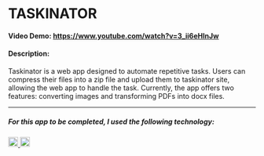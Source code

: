 # TASKINATOR
#### Video Demo:  [<URL HERE>](https://www.youtube.com/watch?v=3_ii6eHlnJw)https://www.youtube.com/watch?v=3_ii6eHlnJw
#### Description:
<p>Taskinator is a web app designed to automate repetitive tasks. Users can compress their files into a zip file and upload them to taskinator site, allowing the web app to handle the task. Currently, the app offers two features: converting images and transforming PDFs into docx files.</p>

---
<h5>For this app to be completed, I used the following technology:</h4>

 <tr>
    <td align="left">
      <a href="https://www.heroku.com" target="_blank" rel="noreferrer">
        <img src="https://seeklogo.com/images/H/heroku-logo-90FDE34A7D-seeklogo.com.png" alt="Heroku" width="20" height="20"/>
      </a>
      <a href="https://gunicorn.org" target="_blank" rel="noreferrer">
        <img src="https://cdn.freebiesupply.com/logos/large/2x/gunicorn-logo-png-transparent.png" alt="gunicorn" width="20" height="20"/>
      </a>
    </td>
  </tr>


